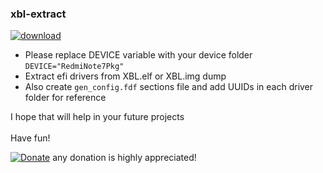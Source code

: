 ### xbl-extract

[![download](https://img.shields.io/github/downloads/serdeliuk/xbl-extract/total)](https://github.com/serdeliuk/xbl-extract/releases/download/1/xbl-extract.sh.zip)

- Please replace DEVICE variable with your device folder `DEVICE="RedmiNote7Pkg"`
- Extract efi drivers from XBL.elf or XBL.img dump
- Also create `gen_config.fdf` sections file and add UUIDs in each driver folder for reference


I hope that will help in your future projects<br><br>
Have fun!

[![Donate](https://img.shields.io/badge/Donate-PayPal-green.svg)](https://paypal.me/serdeliuk) any donation is highly appreciated!
